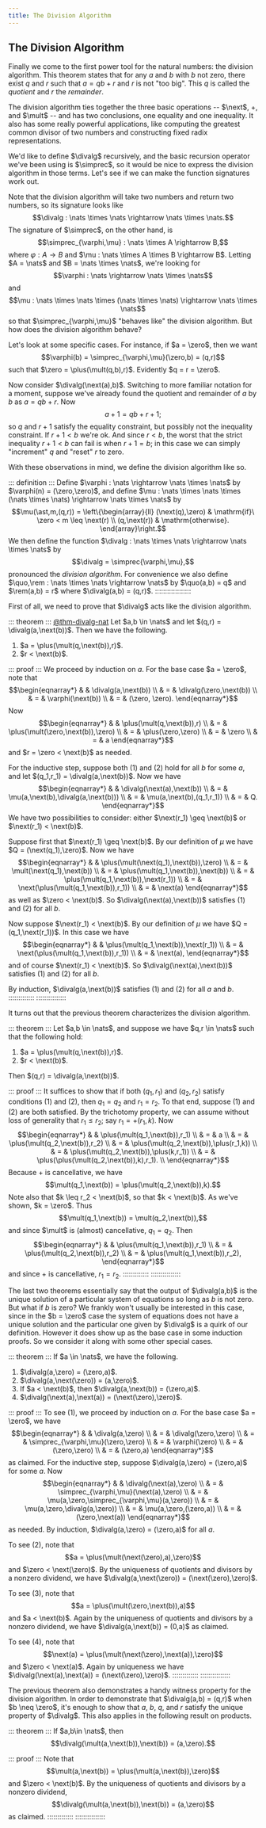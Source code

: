 ```yaml
---
title: The Division Algorithm
---
```




The Division Algorithm
----------------------

Finally we come to the first power tool for the natural numbers: the division algorithm. This theorem states that for any $a$ and $b$ with $b$ not zero, there exist $q$ and $r$ such that $a = qb + r$ and $r$ is not "too big". This $q$ is called the _quotient_ and $r$ the _remainder_.

The division algorithm ties together the three basic operations -- $\next$, $\plus$, and $\mult$ -- and has two conclusions, one equality and one inequality. It also has some really powerful applications, like computing the greatest common divisor of two numbers and constructing fixed radix representations.

We'd like to define $\divalg$ recursively, and the basic recursion operator we've been using is $\simprec$, so it would be nice to express the division algorithm in those terms. Let's see if we can make the function signatures work out.

Note that the division algorithm will take two numbers and return two numbers, so its signature looks like $$\divalg : \nats \times \nats \rightarrow \nats \times \nats.$$ The signature of $\simprec$, on the other hand, is $$\simprec_{\varphi,\mu} : \nats \times A \rightarrow B,$$ where $\varphi : A \rightarrow B$ and $\mu : \nats \times A \times B \rightarrow B$. Letting $A = \nats$ and $B = \nats \times \nats$, we're looking for $$\varphi : \nats \rightarrow \nats \times \nats$$ and $$\mu : \nats \times \nats \times (\nats \times \nats) \rightarrow \nats \times \nats$$ so that $\simprec_{\varphi,\mu}$ "behaves like" the division algorithm. But how does the division algorithm behave?

Let's look at some specific cases. For instance, if $a = \zero$, then we want $$\varphi(b) = \simprec_{\varphi,\mu}(\zero,b) = (q,r)$$ such that $\zero = \plus(\mult(q,b),r)$. Evidently $q = r = \zero$.

Now consider $\divalg(\next(a),b)$. Switching to more familiar notation for a moment, suppose we've already found the quotient and remainder of $a$ by $b$ as $a = qb+r$. Now $$a+1 = qb+r+1;$$ so $q$ and $r+1$ satisfy the equality constraint, but possibly not the inequality constraint. If $r+1 < b$ we're ok. And since $r < b$, the worst that the strict inequality $r+1 < b$ can fail is when $r+1 = b$; in this case we can simply "increment" $q$ and "reset" $r$ to zero.

With these observations in mind, we define the division algorithm like so.

::: definition :::
Define $\varphi : \nats \rightarrow \nats \times \nats$ by $\varphi(n) = (\zero,\zero)$, and define $\mu : \nats \times \nats \times (\nats \times \nats) \rightarrow \nats \times \nats$ by $$\mu(\ast,m,(q,r)) = \left\{\begin{array}{ll} (\next(q),\zero) & \mathrm{if}\ \zero < m \leq \next(r) \\ (q,\next(r)) & \mathrm{otherwise}. \end{array}\right.$$ We then define the function $\divalg : \nats \times \nats \rightarrow \nats \times \nats$ by $$\divalg = \simprec{\varphi,\mu},$$ pronounced the _division algorithm_. For convenience we also define $\quo,\rem : \nats \times \nats \rightarrow \nats$ by $\quo(a,b) = q$ and $\rem(a,b) = r$ where $\divalg(a,b) = (q,r)$.
::::::::::::::::::

First of all, we need to prove that $\divalg$ acts like the division algorithm.

::: theorem :::
[@thm-divalg-nat]()
Let $a,b \in \nats$ and let $(q,r) = \divalg(a,\next(b))$. Then we have the following.

1. $a = \plus(\mult(q,\next(b)),r)$.
2. $r < \next(b)$.

::: proof :::
We proceed by induction on $a$. For the base case $a = \zero$, note that
$$\begin{eqnarray*}
 &   & \divalg(a,\next(b)) \\
 & = & \divalg(\zero,\next(b)) \\
 & = & \varphi(\next(b)) \\
 & = & (\zero, \zero).
\end{eqnarray*}$$
Now
$$\begin{eqnarray*}
 &   & \plus(\mult(q,\next(b)),r) \\
 & = & \plus(\mult(\zero,\next(b)),\zero) \\
 & = & \plus(\zero,\zero) \\
 & = & \zero \\
 & = & a
\end{eqnarray*}$$
and $r = \zero < \next(b)$ as needed.

For the inductive step, suppose both (1) and (2) hold for all $b$ for some $a$, and let $(q_1,r_1) = \divalg(a,\next(b))$. Now we have
$$\begin{eqnarray*}
 &   & \divalg(\next(a),\next(b)) \\
 & = & \mu(a,\next(b),\divalg(a,\next(b))) \\
 & = & \mu(a,\next(b),(q_1,r_1)) \\
 & = & Q.
\end{eqnarray*}$$
We have two possibilities to consider: either $\next(r_1) \geq \next(b)$ or $\next(r_1) < \next(b)$.

Suppose first that $\next(r_1) \geq \next(b)$. By our definition of $\mu$ we have $Q = (\next(q_1),\zero)$. Now we have
$$\begin{eqnarray*}
 &   & \plus(\mult(\next(q_1),\next(b)),\zero) \\
 & = & \mult(\next(q_1),\next(b)) \\
 & = & \plus(\mult(q_1,\next(b)),\next(b)) \\
 & = & \plus(\mult(q_1,\next(b)),\next(r_1)) \\
 & = & \next(\plus(\mult(q_1,\next(b)),r_1)) \\
 & = & \next(a)
\end{eqnarray*}$$
as well as $\zero < \next(b)$. So $\divalg(\next(a),\next(b))$ satisfies (1) and (2) for all $b$.

Now suppose $\next(r_1) < \next(b)$. By our definition of $\mu$ we have $Q = (q_1,\next(r_1))$. In this case we have
$$\begin{eqnarray*}
 &   & \plus(\mult(q_1,\next(b)),\next(r_1)) \\
 & = & \next(\plus(\mult(q_1,\next(b)),r_1)) \\
 & = & \next(a),
\end{eqnarray*}$$
and of course $\next(r_1) < \next(b)$. So $\divalg(\next(a),\next(b))$ satisfies (1) and (2) for all $b$.

By induction, $\divalg(a,\next(b))$ satisfies (1) and (2) for all $a$ and $b$.
:::::::::::::
:::::::::::::::

It turns out that the previous theorem characterizes the division algorithm.

::: theorem :::
Let $a,b \in \nats$, and suppose we have $q,r \in \nats$ such that the following hold:

1. $a = \plus(\mult(q,\next(b)),r)$.
2. $r < \next(b)$.

Then $(q,r) = \divalg(a,\next(b))$.

::: proof :::
It suffices to show that if both $(q_1,r_1)$ and $(q_2,r_2)$ satisfy conditions (1) and (2), then $q_1 = q_2$ and $r_1 = r_2$. To that end, suppose (1) and (2) are both satisfied. By the trichotomy property, we can assume without loss of generality that $r_1 \leq r_2$; say $r_1 = \plus(r_1,k)$. Now
$$\begin{eqnarray*}
 &   & \plus(\mult(q_1,\next(b)),r_1) \\
 & = & a \\
 & = & \plus(\mult(q_2,\next(b)),r_2) \\
 & = & \plus(\mult(q_2,\next(b)),\plus(r_1,k)) \\
 & = & \plus(\mult(q_2,\next(b)),\plus(k,r_1)) \\
 & = & \plus(\plus(\mult(q_2,\next(b)),k),r_1). \\
\end{eqnarray*}$$
Because $\plus$ is cancellative, we have $$\mult(q_1,\next(b)) = \plus(\mult(q_2,\next(b)),k).$$ Note also that $k \leq r_2 < \next(b)$, so that $k < \next(b)$. As we've shown, $k = \zero$. Thus $$\mult(q_1,\next(b)) = \mult(q_2,\next(b)),$$ and since $\mult$ is (almost) cancellative, $q_1 = q_2$. Then
$$\begin{eqnarray*}
 &   & \plus(\mult(q_1,\next(b)),r_1) \\
 & = & \plus(\mult(q_2,\next(b)),r_2) \\
 & = & \plus(\mult(q_1,\next(b)),r_2),
\end{eqnarray*}$$
and since $\plus$ is cancellative, $r_1 = r_2$.
:::::::::::::
:::::::::::::::

The last two theorems essentially say that the output of $\divalg(a,b)$ is the unique solution of a particular system of equations so long as $b$ is not zero. But what if $b$ is zero? We frankly won't usually be interested in this case, since in the $b = \zero$ case the system of equations does not have a unique solution and the particular one given by $\divalg$ is a quirk of our definition. However it does show up as the base case in some induction proofs. So we consider it along with some other special cases.

::: theorem :::
If $a \in \nats$, we have the following.

1. $\divalg(a,\zero) = (\zero,a)$.
2. $\divalg(a,\next(\zero)) = (a,\zero)$.
3. If $a < \next(b)$, then $\divalg(a,\next(b)) = (\zero,a)$.
4. $\divalg(\next(a),\next(a)) = (\next(\zero),\zero)$.

::: proof :::
To see (1), we proceed by induction on $a$. For the base case $a = \zero$, we have
$$\begin{eqnarray*}
 &   & \divalg(a,\zero) \\
 & = & \divalg(\zero,\zero) \\
 & = & \simprec_{\varphi,\mu}(\zero,\zero) \\
 & = & \varphi(\zero) \\
 & = & (\zero,\zero) \\
 & = & (\zero,a)
\end{eqnarray*}$$
as claimed. For the inductive step, suppose $\divalg(a,\zero) = (\zero,a)$ for some $a$. Now
$$\begin{eqnarray*}
 &   & \divalg(\next(a),\zero) \\
 & = & \simprec_{\varphi,\mu}(\next(a),\zero) \\
 & = & \mu(a,\zero,\simprec_{\varphi,\mu}(a,\zero)) \\
 & = & \mu(a,\zero,\divalg(a,\zero)) \\
 & = & \mu(a,\zero,(\zero,a)) \\
 & = & (\zero,\next(a))
\end{eqnarray*}$$
as needed. By induction, $\divalg(a,\zero) = (\zero,a)$ for all $a$.

To see (2), note that $$a = \plus(\mult(\next(\zero),a),\zero)$$ and $\zero < \next(\zero)$. By the uniqueness of quotients and divisors by a nonzero dividend, we have $\divalg(a,\next(\zero)) = (\next(\zero),\zero)$.

To see (3), note that $$a = \plus(\mult(\zero,\next(b)),a)$$ and $a < \next(b)$. Again by the uniqueness of quotients and divisors by a nonzero dividend, we have $\divalg(a,\next(b)) = (0,a)$ as claimed.

To see (4), note that $$\next(a) = \plus(\mult(\next(\zero),\next(a)),\zero)$$ and $\zero < \next(a)$. Again by uniqueness we have $\divalg(\next(a),\next(a)) = (\next(\zero),\zero)$.
:::::::::::::
:::::::::::::::

The previous theorem also demonstrates a handy witness property for the division algorithm. In order to demonstrate that $\divalg(a,b) = (q,r)$ when $b \neq \zero$, it's enough to show that $a$, $b$, $q$, and $r$ satisfy the unique property of $\divalg$. This also applies in the following result on products.

::: theorem :::
If $a,b\in \nats$, then $$\divalg(\mult(a,\next(b)),\next(b)) = (a,\zero).$$

::: proof :::
Note that $$\mult(a,\next(b)) = \plus(\mult(a,\next(b)),\zero)$$ and $\zero < \next(b)$. By the uniqueness of quotients and divisors by a nonzero dividend, $$\divalg(\mult(a,\next(b)),\next(b)) = (a,\zero)$$ as claimed.
:::::::::::::
:::::::::::::::

